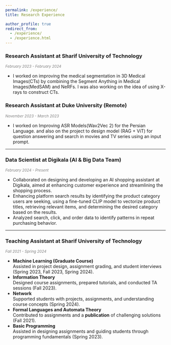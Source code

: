 ```yaml
---
permalink: /experience/
title: Research Experience

author_profile: true
redirect_from: 
  - /experience/
  - /experience.html
---
```


### **Research Assistant at Sharif University of Technology**  
*<span style="font-size: smaller; color: gray;"> February 2023 - February 2024</span>*  
- I worked on improving the medical segmentation in 3D Medical Images(CTs) by combining the Segment Anything in Medical Images(MedSAM) and NeRFs. I was also working on the idea of using X-rays to construct CTs.

### **Research Assistant at Duke University (Remote)**  
*<span style="font-size: smaller; color: gray;"> November 2023 - March 2023</span>*  
- I worked on Improving ASR Models(Wav2Vec 2) for the Persian Language. and also on the project to design model (RAG + ViT) for question answering and search in movies and TV series using an input prompt. 

---

### **Data Scientist at Digikala (AI & Big Data Team)**  
*<span style="font-size: smaller; color: gray;"> February 2024 - Present</span>*
- Collaborated on designing and developing an AI shopping assistant at Digikala, aimed at enhancing customer experience and streamlining the shopping process.
- Enhancing platform search results by identifying the product category users are seeking, using a fine-tuned CLIP model to vectorize product titles, retrieving relevant items, and determining the desired category based on the results.
- Analyzed search, click, and order data to identify patterns in repeat purchasing behavior.

---

### **Teaching Assistant at Sharif University of Technology**  
*<span style="font-size: smaller; color: gray;"> Fall 2021 - Spring 2024</span>*  
- **Machine Learning (Graduate Course)**  
   Assisted in project design, assignment grading, and student interviews (Spring 2023, Fall 2023, Spring 2024).  
- **Information Theory**  
   Designed course assignments, prepared tutorials, and conducted TA sessions (Fall 2023).  
- **Network**  
   Supported students with projects, assignments, and understanding course concepts (Spring 2024).  
- **Formal Languages and Automata Theory**  
   Contributed to assignments and a **publication** of challenging solutions (Fall 2021).  
- **Basic Programming**  
   Assisted in designing assignments and guiding students through programming fundamentals (Spring 2023).  
